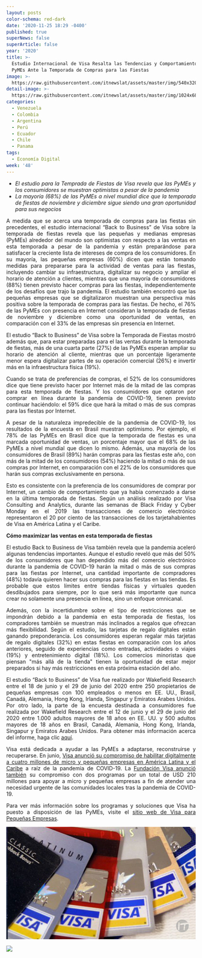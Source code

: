 ```yaml
---
layout: posts
color-schema: red-dark
date: '2020-11-25 18:29 -0400'
published: true
superNews: false
superArticle: false
year: '2020'
title: >-
  Estudio Internacional de Visa Resalta las Tendencias y Comportamientos de las
  PyMEs Ante la Temporada de Compras para las Fiestas
image: >-
  https://raw.githubusercontent.com/itnewslat/assets/master/img/540x320/Tarjetas-Visa-p.jpg
detail-image: >-
  https://raw.githubusercontent.com/itnewslat/assets/master/img/1024x680/Tarjetas-Visa-g.jpg
categories:
  - Venezuela
  - Colombia
  - Argentina
  - Perú
  - Ecuador
  - Chile
  - Panama
tags:
  - Economía Digital
week: '48'
---
```

<ul style="text-align: justify;">
	<li><em>El estudio para la Temprada de Fiestas de Visa revela que las PyMEs y los consumidores se muestran optimistas a pesar de la pandemia</em></li>
	<li><em>La mayoría (68%) de las PyMEs a nivel mundial dice que la temporada de fiestas de noviembre y diciembre sigue siendo una gran oportunidad para sus negocios </em></li>
</ul>
<p style="text-align: justify;">A medida que se acerca una temporada de compras para las fiestas sin precedentes, el estudio internacional “Back to Business” de Visa sobre la temporada de fiestas revela que las pequeñas y medianas empresas (PyMEs) alrededor del mundo son optimistas con respecto a las ventas en esta temporada a pesar de la pandemia y están preparándose para satisfacer la creciente lista de intereses de compra de los consumidores. En su mayoría, las pequeñas empresas (60%) dicen que están tomando medidas para prepararse para la actividad de ventas para las fiestas, incluyendo cambiar su infraestructura, digitalizar su negocio y ampliar el horario de atención a clientes, mientras que una mayoría de consumidores (88%) tienen previsto hacer compras para las fiestas, independientemente de los desafíos que trajo la pandemia. El estudio también encontró que las pequeñas empresas que se digitalizaron muestran una perspectiva más positiva sobre la temporada de compras para las fiestas. De hecho, el 76% de las PyMEs con presencia en Internet consideran la temporada de fiestas de noviembre y diciembre como una oportunidad de ventas, en comparación con el 33% de las empresas sin presencia en Internet.</p>
<p style="text-align: justify;">El estudio “Back to Business” de Visa sobre la Temporada de Fiestas mostró además que, para estar preparadas para el las ventas durante la temporada de fiestas, más de una cuarta parte (27%) de las PyMEs esperan ampliar su horario de atención al cliente, mientras que un porcentaje ligeramente menor espera digitalizar partes de su operación comercial (26%) e invertir más en la infraestructura física (19%).</p>
<p style="text-align: justify;">Cuando se trata de preferencias de compras, el 52% de los consumidores dice que tiene previsto hacer por Internet más de la mitad de las compras para esta temporada de fiestas. Y los consumidores que optaron por comprar en línea durante la pandemia de COVID-19, tienen previsto continuar haciéndolo: el 59% dice que hará la mitad o más de sus compras para las fiestas por Internet.</p>
<p style="text-align: justify;">A pesar de la naturaleza impredecible de la pandemia de COVID-19, los resultados de la encuesta en Brasil muestran optimismo. Por ejemplo, el 78% de las PyMEs en Brasil dice que la temporada de fiestas es una marcada oportunidad de ventas, un porcentaje mayor que el 68% de las PyMEs a nivel mundial que dicen lo mismo. Además, una mayoría de los consumidores de Brasil (89%) harán compras para las fiestas este año, con más de la mitad de los consumidores (54%) haciendo la mitad o más de sus compras por Internet, en comparación con el 22% de los consumidores que harán sus compras exclusivamente en persona.</p>
<p style="text-align: justify;">Esto es consistente con la preferencia de los consumidores de comprar por Internet, un cambio de comportamiento que ya había comenzado a darse en la última temporada de fiestas. Según un análisis realizado por Visa Consulting and Analytics, durante las semanas de Black Friday y Cyber Monday en el 2019 las transacciones de comercio electrónico representaron el 20 por ciento de las transacciones de los tarjetahabientes de Visa en América Latina y el Caribe.</p>
<p style="text-align: justify;"><strong>Cómo maximizar las ventas en esta temporada de fiestas</strong></p>
<p style="text-align: justify;">El estudio Back to Business de Visa también revela que la pandemia aceleró algunas tendencias importantes. Aunque el estudio reveló que más del 50% de los consumidores que han dependido más del comercio electrónico durante la pandemia de COVID-19 harán la mitad o más de sus compras para las fiestas por Internet, una cantidad importante de compradores (48%) todavía quieren hacer sus compras para las fiestas en las tiendas. Es probable que estos límites entre tiendas físicas y virtuales queden desdibujados para siempre, por lo que será más importante que nunca crear no solamente una presencia en línea, sino un enfoque omnicanal.</p>
<p style="text-align: justify;">Además, con la incertidumbre sobre el tipo de restricciones que se impondrán debido a la pandemia en esta temporada de fiestas, los compradores también se muestran más inclinados a regalos que ofrezcan más flexibilidad. Según el estudio, las tarjetas de regalo digitales están ganando preponderancia. Los consumidores esperan regalar más tarjetas de regalo digitales (32%) en estas fiestas en comparación con los años anteriores, seguido de experiencias como entradas, actividades o viajes (19%) y entretenimiento digital (18%). Los comercios minoristas que piensan "más allá de la tienda" tienen la oportunidad de estar mejor preparados si hay más restricciones en esta próxima estación del año.</p>
<p style="text-align: justify;">El estudio “Back to Business” de Visa fue realizado por Wakefield Research entre el 18 de junio y el 29 de junio del 2020 entre 250 propietarios de pequeñas empresas con 100 empleados o menos en EE. UU., Brasil, Canadá, Alemania, Hong Kong, Irlanda, Singapur y Emiratos Arabes Unidos. Por otro lado, la parte de la encuesta destinada a consumidores fue realizada por Wakefield Research entre el 12 de junio y el 29 de junio del 2020 entre 1.000 adultos mayores de 18 años en EE. UU. y 500 adultos mayores de 18 años en Brasil, Canadá, Alemania, Hong Kong, Irlanda, Singapur y Emiratos Arabes Unidos. Para obtener más información acerca del informe, haga clic <a href="https://usa.visa.com/dam/VCOM/blogs/visa-back-to-business-study-holiday-sep20.pdf">aquí</a>.</p>
<p style="text-align: justify;">Visa está dedicada a ayudar a las PyMEs a adaptarse, reconstruirse y recuperarse. En junio, <a href="https://www.visa.com.mx/acerca-de-visa/sala-de-noticias/notas-de-prensa/visa-apoyo-micro-pequenas-empresas.html">Visa anunció su compromiso de habilitar digitalmente a cuatro millones de micro y pequeñas empresas en América Latina y el Caribe</a> a raíz de la pandemia de COVID-19. La <a href="https://www.visa.com.mx/acerca-de-visa/sala-de-noticias/notas-de-prensa/fundacion-visa-pandemia.html">Fundación Visa anunció también</a> su compromiso con dos programas por un total de USD 210 millones para apoyar a micro y pequeñas empresas a fin de atender una necesidad urgente de las comunidades locales tras la pandemia de COVID-19.</p>
<p style="text-align: justify;">Para ver más información sobre los programas y soluciones que Visa ha puesto a disposición de las PyMEs, visite el <a href="https://www.visa.com.mx/dirija-su-negocio/pequenas-medianas-empresas.html">sitio web de Visa para Pequeñas Empresas</a>.</p>

![](https://raw.githubusercontent.com/itnewslat/assets/master/img/540x320/Tarjetas-Visa-p.jpg)

<img src="https://tracker.metricool.com/c3po.jpg?hash=56f88a41e39ab42c063cc51676587a04"/>
